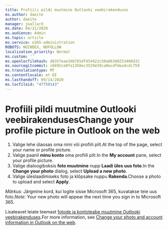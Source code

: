 ```yaml
---
title: Profiili pildi muutmine Outlooki veebirakenduses
ms.author: daeite
author: daeite
manager: joallard
ms.date: 04/21/2020
ms.audience: Admin
ms.topic: article
ms.service: o365-administration
ROBOTS: NOINDEX, NOFOLLOW
localization_priority: Normal
ms.custom: ''
ms.openlocfilehash: d8357eae3d8765df454922c50a86308253406d32
ms.sourcegitcommit: c6692ce0fa1358ec3529e59ca0ecdfdea4cdc759
ms.translationtype: MT
ms.contentlocale: et-EE
ms.lasthandoff: 09/14/2020
ms.locfileid: "47759143"
---
```

# <a name="change-your-profile-picture-in-outlook-on-the-web"></a><span data-ttu-id="66fe8-102">Profiili pildi muutmine Outlooki veebirakenduses</span><span class="sxs-lookup"><span data-stu-id="66fe8-102">Change your profile picture in Outlook on the web</span></span>

1. <span data-ttu-id="66fe8-103">Valige lehe ülaosas oma nimi või profiili pilt.</span><span class="sxs-lookup"><span data-stu-id="66fe8-103">At the top of the page, select your name or profile picture.</span></span>
1. <span data-ttu-id="66fe8-104">Valige paanil **minu konto** oma profiili pilt.</span><span class="sxs-lookup"><span data-stu-id="66fe8-104">In the **My account** pane, select your profile picture.</span></span>
1. <span data-ttu-id="66fe8-105">Valige dialoogiboksis **foto muutmine** nupp **Laadi üles uus foto**.</span><span class="sxs-lookup"><span data-stu-id="66fe8-105">In the **Change your photo** dialog, select **Upload a new photo**.</span></span>
1. <span data-ttu-id="66fe8-106">Valige üleslaadimiseks foto ja klõpsake nuppu **Rakenda**.</span><span class="sxs-lookup"><span data-stu-id="66fe8-106">Choose a photo to upload and select **Apply**.</span></span>

<span data-ttu-id="66fe8-107">*Märkus:* Järgmine kord, kui logite sisse Microsoft 365, kuvatakse teie uus foto.</span><span class="sxs-lookup"><span data-stu-id="66fe8-107">*Note:* Your new photo will appear the next time you sign in to Microsoft 365.</span></span>

<span data-ttu-id="66fe8-108">Lisateavet leiate teemast [fotode ja kontoteabe muutmine Outlooki veebirakenduses](https://support.office.com/article/b2dbb289-851d-4bed-93c3-3e136f5659ec).</span><span class="sxs-lookup"><span data-stu-id="66fe8-108">For more information, see [Change your photo and account information in Outlook on the web](https://support.office.com/article/b2dbb289-851d-4bed-93c3-3e136f5659ec).</span></span>